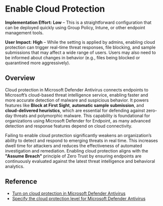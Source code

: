 # Enable Cloud Protection

**Implementation Effort:** **Low** – This is a straightforward configuration that can be deployed quickly using Group Policy, Intune, or other endpoint management tools.

**User Impact:** **High** – While the setting is applied by admins, enabling cloud protection can trigger real-time threat responses, file blocking, and sample submissions that may affect a wide range of users. Users may also need to be informed about changes in behavior (e.g., files being blocked or quarantined more aggressively).

## Overview

Cloud protection in Microsoft Defender Antivirus connects endpoints to Microsoft’s cloud-based threat intelligence service, enabling faster and more accurate detection of malware and suspicious behavior. It powers features like **Block at First Sight**, **automatic sample submission**, and **cloud-delivered heuristics**, which are essential for defending against zero-day threats and polymorphic malware. This capability is foundational for organizations using Microsoft Defender for Endpoint, as many advanced detection and response features depend on cloud connectivity.

Failing to enable cloud protection significantly weakens an organization’s ability to detect and respond to emerging threats in real time. This increases dwell time for attackers and reduces the effectiveness of automated investigation and remediation. Enabling cloud protection aligns with the **"Assume Breach"** principle of Zero Trust by ensuring endpoints are continuously evaluated against the latest threat intelligence and behavioral analytics.

## Reference

- [Turn on cloud protection in Microsoft Defender Antivirus](https://learn.microsoft.com/en-us/defender-endpoint/enable-cloud-protection-microsoft-defender-antivirus)  
- [Specify the cloud protection level for Microsoft Defender Antivirus](https://learn.microsoft.com/en-us/defender-endpoint/specify-cloud-protection-level-microsoft-defender-antivirus)  

